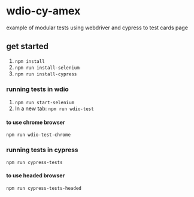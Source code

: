 # wdio-cy-amex

example of modular tests using webdriver and cypress to test cards page

## get started

1. `npm install`
2. `npm run install-selenium`
3. `npm run install-cypress`

### running tests in wdio

1. `npm run start-selenium`
2. In a new tab: `npm run wdio-test`

#### to use chrome browser

`npm run wdio-test-chrome`

### running tests in cypress

`npm run cypress-tests`

#### to use headed browser

`npm run cypress-tests-headed`
